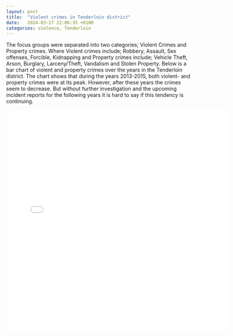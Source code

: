 ```yaml
---
layout: post
title:  "Violent crimes in Tenderloin district"
date:   2024-03-27 22:06:35 +0100
categories: violence, Tenderloin
---
```


The focus groups were separated into two categories; Violent Crimes and Property crimes. Where Violent crimes include; Robbery, Assault, Sex offenses, Forcible, Kidnapping and Property crimes include; Vehicle Theft, Arson, Burglary, Larceny/Theft, Vandalism and Stolen Property. Below is a bar chart of violent and property crimes over the years in the Tenderloin district. The chart shows that during the years 2013-2015, both violent- and property crimes were at its peak. However, after these years the crimes seem to decrease. But without further investigation and the upcoming incident reports for the following years it is hard to say if this tendency is continuing. 
<iframe src="{{site.baseurl}}/assets/images/annual_crime_counts.html" width="600" height="600" style="border:none;"></iframe>


